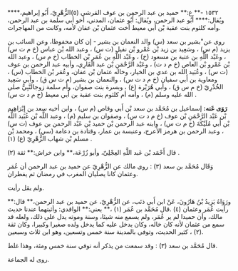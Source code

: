 ١٥٣٢ -** ع:** حميد بن عبد الرحمن بن عوف القرشي (٥)الزُّهْرِيّ، أَبُو إبراهيم،**** ويُقال:**** أَبُو عبد الرحمن، ويُقال: أَبُو عثمان، المدني، أخو أبي سلمة بن عبد الرحمن، وأمه كلثوم بنت عقبة بْن أَبي معيط أخت عثمان بْن عفان لأمه، وكانت من المهاجرات.

روى عن"بشير بن سعد (س) والد النعمان بن بشير - إن كان محفوظا، وعن السائب بن يزيد (م س) ، وسَعِيد بن زيد بْن عَمْرو بْن نفيل (ت س) ، وعبد الله بْن عباس (خ م ت س) ، وعَبْد اللَّهِ بن عتبة بن مسعود (خ) ، وعَبْد اللَّهِ بن عُمَر بْن الخطاب (خ م س) ، وعبد الله بْن عَمْرو بْن العاص (خ م د ت) ، وعَبْد الرَّحْمَنِ بْن عبد الْقَارِي، وأبيه عبد الرحمن بن عوف (ت س) ، وعُبَيد الله بن عدي بن الخيار، وخاله عثمان بْن عفان، وعُمَر بْن الخطاب (س) ، ومعاوية بن أَبي سفيان (خ م د ت س) ، والنعمان بن بشير (م ت س ق) ، وأبي سَعِيد الخُدْرِيّ (خ م س ق) ، وأبي هُرَيْرة (ع) ، وبسرة بنت صفوان، وأم سلمة زوجالنَّبِيُّ صلى الله عليه وسلم (م) ، وأمه أم كلثوم بنت عقبة بن أَبي معيط (خ م د ت س) .

**رَوَى عَنه:** إسماعيل بن مُحَمَّد بن سعد بْن أَبي وقاص (م س) ، وابن أخيه سعد بن إِبْرَاهِيم بْن عَبْد الرَّحْمَنِ بْن عوف (خ م د ت س) ، وصفوان بن سليم (م) ، وعبد اللَّه بْن عُبَيد اللَّه بْن أَبي مُلَيْكَةَ (خ م ت س) ، وابنه عبد الرحمن بْن حميد بْن عَبْد الرحمن بن عوف (ت س) ، وعبد الرحمن بن هرمز الأعرج، وعنبسة بن عمار، وقتادة بن دعامة (سي) ، ومحمد بْن مسلم بْن شهاب الزُّهْرِيّ (ع) (١) .

قال أَحْمَد بْن عَبد اللَّهِ العِجْلِيّ، وأبو زُرْعَة،** وابن خراش:** ثقة (٢) .

وَقَال مُحَمَّد بن سعد (٣) : روى مالك عن الزُّهْرِيّ عن حميد بن عبد الرحمن أن عُمَر وعثمان كانا يصليان المغرب في رمضان ثم يفطران.

ولم يقل رأيت.

ورَوَاهُ يَزِيدُ بْنُ هَارُونَ، عَنْ ابن أَبي ذئب، عن الزُّهْرِيّ، عن حميد بن عبد الرحمن،** قال:** رأيت عُمَر وعثمان (٤) .قال مُحَمَّد بن عُمَر (١) ،** يعني:** الواقدي: وأثبتهما عندنا حديث مالك، وأن حميدا لم ير عُمَر، ولم يسمع منه شيئا، وسنة وموته يدل على ذلك، ولعله قد سمع من عثمان لأنه كان خاله، وكان يدخل عليه كما يدخل ولده صغيرا وكبيرا، وكان ثقة (٢) ، كثير الحديث، وتوفي بالمدينة سنة خمس وتسعين، وهو ابن ثلاث وسبعين.

قال مُحَمَّد بن سعد (٣) : وقد سمعت من يذكر أنه توفي سنة خمس ومئة، وهذا غلط.

روى له الجماعة.